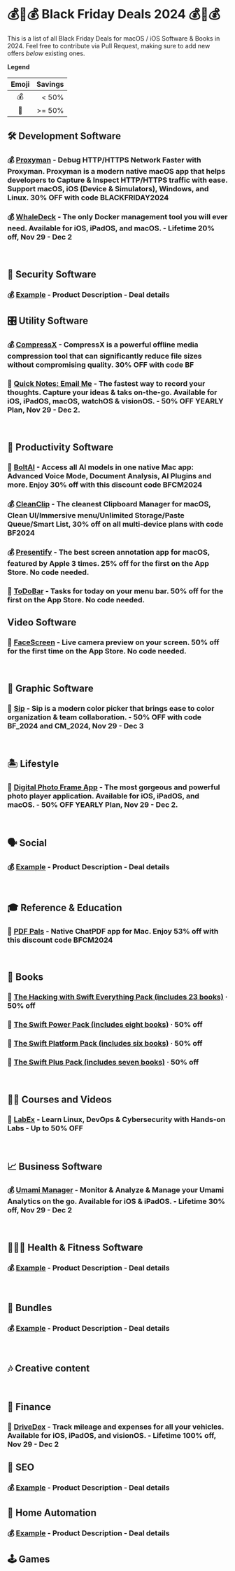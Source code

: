 
# 💰💸💰 Black Friday Deals 2024 💰💸💰

This is a list of all Black Friday Deals for macOS / iOS Software & Books in 2024. Feel free to contribute via Pull Request, making sure to add new offers _below_ existing ones.

**Legend**

| Emoji | Savings |
| :---: | ------: |
|  💰   |   < 50% |
|  💸   |  >= 50% |

## 🛠 Development Software
### 💰 [Proxyman](https://proxyman.io) - Debug HTTP/HTTPS Network Faster with Proxyman. Proxyman is a modern native macOS app that helps developers to Capture & Inspect HTTP/HTTPS traffic with ease. Support macOS, iOS (Device & Simulators), Windows, and Linux. 30% OFF with code **BLACKFRIDAY2024**
### 💰 [WhaleDeck](https://apple.co/3NQJi4w) - The only Docker management tool you will ever need. Available for iOS, iPadOS, and macOS. - Lifetime 20% off, Nov 29 - Dec 2

<p>&nbsp;</p>

## :tophat: Security Software
### 💰 [Example](https://example.com) - Product Description - Deal details

## 🎛 Utility Software
### 💰 [CompressX](https://compressx.app) - CompressX is a powerful offline media compression tool that can significantly reduce file sizes without compromising quality. 30% OFF with code **BF**
### 💸 [Quick Notes: Email Me](https://www.emailmeapp.net) - The fastest way to record your thoughts. Capture your ideas & taks on-the-go. Available for iOS, iPadOS, macOS, watchOS & visionOS. - 50% OFF YEARLY Plan, Nov 29 - Dec 2.

<p>&nbsp;</p>

## 📌 Productivity Software
### 💸 [BoltAI](https://boltai.com?ref=bfdeals) - Access all AI models in one native Mac app: Advanced Voice Mode, Document Analysis, AI Plugins and more. Enjoy 30% off with this discount code **BFCM2024**
### 💰 [CleanClip](https://cleanclip.cc?ref=bfdeals) - The cleanest Clipboard Manager for macOS, Clean UI/Immersive menu/Unlimited Storage/Paste Queue/Smart List, 30% off on all multi-device plans with code **BF2024**
### 💰 [Presentify](https://apps.apple.com/app/id1507246666) - The best screen annotation app for macOS, featured by Apple 3 times. 25% off for the first on the App Store. No code needed.
### 💸 [ToDoBar](https://apps.apple.com/app/id6470928617) - Tasks for today on your menu bar. 50% off for the first on the App Store. No code needed.

## Video Software
### 💸 [FaceScreen](https://apps.apple.com/app/id6702028512) - Live camera preview on your screen. 50% off for the first time on the App Store. No code needed.

<p>&nbsp;</p>

## 🎨 Graphic Software
### 💸 [Sip](https://www.sipapp.io) - Sip is a modern color picker that brings ease to color organization & team collaboration. - 50% OFF with code **BF_2024** and **CM_2024**, Nov 29 - Dec 3

<p>&nbsp;</p>

## 🏝️ Lifestyle
### 💸 [Digital Photo Frame App](https://www.digitalphotoframeapp.com) - The most gorgeous and powerful photo player application. Available for iOS, iPadOS, and macOS. - 50% OFF YEARLY Plan, Nov 29 - Dec 2.

<p>&nbsp;</p>

## 🗣️ Social
### 💰 [Example](https://example.com) - Product Description - Deal details

<p>&nbsp;</p>

## 🎓 Reference & Education
### 💸 [PDF Pals](https://pdfpals.com?ref=bfdeals) - Native ChatPDF app for Mac. Enjoy 53% off with this discount code **BFCM2024**

<p>&nbsp;</p>

## 📖 Books
### 💸 [The Hacking with Swift Everything Pack (includes 23 books)](https://twostraws.gumroad.com/l/hws-everything/blackfriday24) · 50% off

### 💸 [The Swift Power Pack (includes eight books)](https://gumroad.com/l/swift-power-pack/blackfriday24) · 50% off

### 💸 [The Swift Platform Pack (includes six books)](https://gumroad.com/l/swift-platform-pack/blackfriday24) · 50% off

### 💸 [The Swift Plus Pack (includes seven books)](https://gumroad.com/l/swift-plus-pack/blackfriday24) · 50% off

<p>&nbsp;</p>

## 👩‍🎓 Courses and Videos
### 🧪 [LabEx](https://labex.io/pricing) - Learn Linux, DevOps & Cybersecurity with Hands-on Labs - Up to 50% OFF

<p>&nbsp;</p>

## 📈 Business Software
### 💰 [Umami Manager](https://apple.co/40MP50F) - Monitor & Analyze & Manage your Umami Analytics on the go. Available for iOS & iPadOS. - Lifetime 30% off, Nov 29 - Dec 2

<p>&nbsp;</p>

## 🏃🏻‍♀️ Health & Fitness Software
### 💰 [Example](https://example.com) - Product Description - Deal details

<p>&nbsp;</p>

## 🎁 Bundles
### 💰 [Example](https://example.com) - Product Description - Deal details

<p>&nbsp;</p>

## 🎶 Creative content

<p>&nbsp;</p>

## 🤑 Finance
### 💸 [DriveDex](https://apple.co/3C8HoJX) - Track mileage and expenses for all your vehicles. Available for iOS, iPadOS, and visionOS. - Lifetime 100% off, Nov 29 - Dec 2


## 🔎 SEO
### 💰 [Example](https://example.com) - Product Description - Deal details

## 🏡 Home Automation
### 💰 [Example](https://example.com) - Product Description - Deal details

## 🕹 Games
